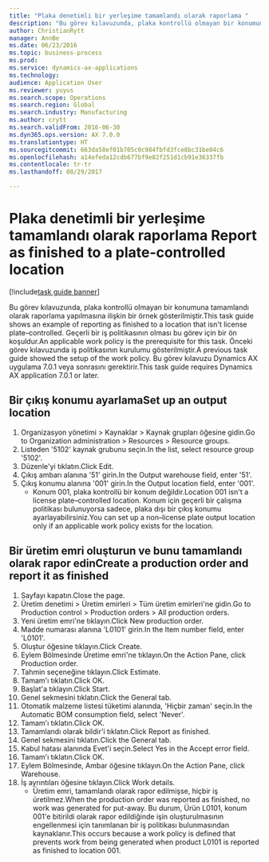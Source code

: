 ```yaml
--- 
title: "Plaka denetimli bir yerleşime tamamlandı olarak raporlama "
description: "Bu görev kılavuzunda, plaka kontrollü olmayan bir konumuna tamamlandı olarak raporlama yapılmasına ilişkin bir örnek gösterilmiştir."
author: ChristianRytt
manager: AnnBe
ms.date: 06/23/2016
ms.topic: business-process
ms.prod: 
ms.service: dynamics-ax-applications
ms.technology: 
audience: Application User
ms.reviewer: yuyus
ms.search.scope: Operations
ms.search.region: Global
ms.search.industry: Manufacturing
ms.author: crytt
ms.search.validFrom: 2016-06-30
ms.dyn365.ops.version: AX 7.0.0
ms.translationtype: HT
ms.sourcegitcommit: 663da58ef01b705c0c984fbfd3fce8bc31be04c6
ms.openlocfilehash: a14efeda12cdb677bf9e82f251d1cb91e36337fb
ms.contentlocale: tr-tr
ms.lasthandoff: 08/29/2017

---
```

# <a name="report-as-finished-to-a-plate-controlled-location"></a><span data-ttu-id="f6a8e-103">Plaka denetimli bir yerleşime tamamlandı olarak raporlama </span><span class="sxs-lookup"><span data-stu-id="f6a8e-103">Report as finished to a plate-controlled location</span></span> 

[!include[task guide banner](../../includes/task-guide-banner.md)]

<span data-ttu-id="f6a8e-104">Bu görev kılavuzunda, plaka kontrollü olmayan bir konumuna tamamlandı olarak raporlama yapılmasına ilişkin bir örnek gösterilmiştir.</span><span class="sxs-lookup"><span data-stu-id="f6a8e-104">This task guide shows an example of reporting as finished to a location that isn't license plate–controlled.</span></span> <span data-ttu-id="f6a8e-105">Geçerli bir iş politikasının olması bu görev için bir ön koşuldur.</span><span class="sxs-lookup"><span data-stu-id="f6a8e-105">An applicable work policy is the prerequisite for this task.</span></span> <span data-ttu-id="f6a8e-106">Önceki görev kılavuzunda iş politikasının kurulumu gösterilmiştir.</span><span class="sxs-lookup"><span data-stu-id="f6a8e-106">A previous task guide showed the setup of the work policy.</span></span> <span data-ttu-id="f6a8e-107">Bu görev kılavuzu Dynamics AX uygulama 7.0.1 veya sonrasını gerektirir.</span><span class="sxs-lookup"><span data-stu-id="f6a8e-107">This task guide requires Dynamics AX application 7.0.1 or later.</span></span>




## <a name="set-up-an-output-location"></a><span data-ttu-id="f6a8e-108">Bir çıkış konumu ayarlama</span><span class="sxs-lookup"><span data-stu-id="f6a8e-108">Set up an output location</span></span>
1. <span data-ttu-id="f6a8e-109">Organizasyon yönetimi > Kaynaklar > Kaynak grupları öğesine gidin.</span><span class="sxs-lookup"><span data-stu-id="f6a8e-109">Go to Organization administration > Resources > Resource groups.</span></span>
2. <span data-ttu-id="f6a8e-110">Listeden '5102' kaynak grubunu seçin.</span><span class="sxs-lookup"><span data-stu-id="f6a8e-110">In the list, select resource group '5102'.</span></span>
3. <span data-ttu-id="f6a8e-111">Düzenle'yi tıklatın.</span><span class="sxs-lookup"><span data-stu-id="f6a8e-111">Click Edit.</span></span>
4. <span data-ttu-id="f6a8e-112">Çıkış ambarı alanına '51' girin.</span><span class="sxs-lookup"><span data-stu-id="f6a8e-112">In the Output warehouse field, enter '51'.</span></span>
5. <span data-ttu-id="f6a8e-113">Çıkış konumu alanına '001' girin.</span><span class="sxs-lookup"><span data-stu-id="f6a8e-113">In the Output location field, enter '001'.</span></span>
    * <span data-ttu-id="f6a8e-114">Konum 001, plaka kontrollü bir konum değildir.</span><span class="sxs-lookup"><span data-stu-id="f6a8e-114">Location 001 isn't a license plate–controlled location.</span></span> <span data-ttu-id="f6a8e-115">Konum için geçerli bir çalışma politikası bulunuyorsa sadece, plaka dışı bir çıkış konumu ayarlayabilirsiniz.</span><span class="sxs-lookup"><span data-stu-id="f6a8e-115">You can set up a non–license plate output location only if an applicable work policy exists for the location.</span></span>  

## <a name="create-a-production-order-and-report-it-as-finished"></a><span data-ttu-id="f6a8e-116">Bir üretim emri oluşturun ve bunu tamamlandı olarak rapor edin</span><span class="sxs-lookup"><span data-stu-id="f6a8e-116">Create a production order and report it as finished</span></span>
1. <span data-ttu-id="f6a8e-117">Sayfayı kapatın.</span><span class="sxs-lookup"><span data-stu-id="f6a8e-117">Close the page.</span></span>
2. <span data-ttu-id="f6a8e-118">Üretim denetimi > Üretim emirleri > Tüm üretim emirleri'ne gidin.</span><span class="sxs-lookup"><span data-stu-id="f6a8e-118">Go to Production control > Production orders > All production orders.</span></span>
3. <span data-ttu-id="f6a8e-119">Yeni üretim emri'ne tıklayın.</span><span class="sxs-lookup"><span data-stu-id="f6a8e-119">Click New production order.</span></span>
4. <span data-ttu-id="f6a8e-120">Madde numarası alanına 'L0101' girin.</span><span class="sxs-lookup"><span data-stu-id="f6a8e-120">In the Item number field, enter 'L0101'.</span></span>
5. <span data-ttu-id="f6a8e-121">Oluştur öğesine tıklayın.</span><span class="sxs-lookup"><span data-stu-id="f6a8e-121">Click Create.</span></span>
6. <span data-ttu-id="f6a8e-122">Eylem Bölmesinde Üretime emri'ne tıklayın.</span><span class="sxs-lookup"><span data-stu-id="f6a8e-122">On the Action Pane, click Production order.</span></span>
7. <span data-ttu-id="f6a8e-123">Tahmin seçeneğine tıklayın.</span><span class="sxs-lookup"><span data-stu-id="f6a8e-123">Click Estimate.</span></span>
8. <span data-ttu-id="f6a8e-124">Tamam'ı tıklatın.</span><span class="sxs-lookup"><span data-stu-id="f6a8e-124">Click OK.</span></span>
9. <span data-ttu-id="f6a8e-125">Başlat'a tıklayın.</span><span class="sxs-lookup"><span data-stu-id="f6a8e-125">Click Start.</span></span>
10. <span data-ttu-id="f6a8e-126">Genel sekmesini tıklatın.</span><span class="sxs-lookup"><span data-stu-id="f6a8e-126">Click the General tab.</span></span>
11. <span data-ttu-id="f6a8e-127">Otomatik malzeme listesi tüketimi alanında, 'Hiçbir zaman' seçin.</span><span class="sxs-lookup"><span data-stu-id="f6a8e-127">In the Automatic BOM consumption field, select 'Never'.</span></span>
12. <span data-ttu-id="f6a8e-128">Tamam'ı tıklatın.</span><span class="sxs-lookup"><span data-stu-id="f6a8e-128">Click OK.</span></span>
13. <span data-ttu-id="f6a8e-129">Tamamlandı olarak bildir'i tıklatın.</span><span class="sxs-lookup"><span data-stu-id="f6a8e-129">Click Report as finished.</span></span>
14. <span data-ttu-id="f6a8e-130">Genel sekmesini tıklatın.</span><span class="sxs-lookup"><span data-stu-id="f6a8e-130">Click the General tab.</span></span>
15. <span data-ttu-id="f6a8e-131">Kabul hatası alanında Evet'i seçin.</span><span class="sxs-lookup"><span data-stu-id="f6a8e-131">Select Yes in the Accept error field.</span></span>
16. <span data-ttu-id="f6a8e-132">Tamam'ı tıklatın.</span><span class="sxs-lookup"><span data-stu-id="f6a8e-132">Click OK.</span></span>
17. <span data-ttu-id="f6a8e-133">Eylem Bölmesinde, Ambar öğesine tıklayın.</span><span class="sxs-lookup"><span data-stu-id="f6a8e-133">On the Action Pane, click Warehouse.</span></span>
18. <span data-ttu-id="f6a8e-134">İş ayrıntıları öğesine tıklayın.</span><span class="sxs-lookup"><span data-stu-id="f6a8e-134">Click Work details.</span></span>
    * <span data-ttu-id="f6a8e-135">Üretim emri, tamamlandı olarak rapor edilmişse, hiçbir iş üretilmez.</span><span class="sxs-lookup"><span data-stu-id="f6a8e-135">When the production order was reported as finished, no work was generated for put-away.</span></span> <span data-ttu-id="f6a8e-136">Bu durum, Ürün L0101, konum 001'e bitirildi olarak rapor edildiğinde işin oluşturulmasının engellenmesi için tanımlanan bir iş politikası bulunmasından kaynaklanır.</span><span class="sxs-lookup"><span data-stu-id="f6a8e-136">This occurs because a work policy is defined that prevents work from being generated when product L0101 is reported as finished to location 001.</span></span>  


